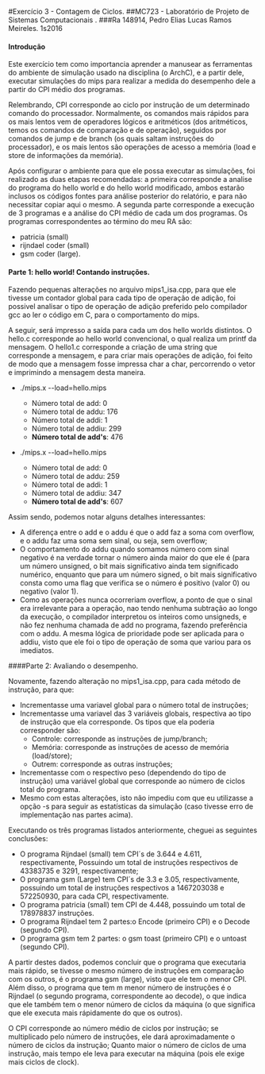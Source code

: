 #Exercício 3 - Contagem de Ciclos.
##MC723 - Laboratório de Projeto de Sistemas Computacionais . 
###Ra 148914, Pedro Elias Lucas Ramos Meireles. 1s2016

#### Introdução
Este exercício tem como importancia aprender a manusear as ferramentas do ambiente de simulação usado na disciplina (o ArchC), e 
a partir dele, executar simulações do mips para realizar a medida do desempenho dele a partir do CPI médio dos programas.

Relembrando, CPI corresponde ao ciclo por instrução de um determinado comando do processador. Normalmente, os comandos mais
rápidos para os mais lentos vem de operadores lógicos e aritméticos (dos aritméticos, temos os comandos de comparação e de
operação), seguidos por comandos de jump e de branch (os quais saltam instruções do processador), e os mais lentos são operações
de acesso a memória (load e store de informações da memória).

Após configurar o ambiente para que ele possa executar as simulações, foi realizado as duas etapas recomendadas: a primeira
corresponde a analise do programa do hello world e do hello world modificado, ambos estarão inclusos os códigos fontes 
para análise posterior do relatório, e para não necessitar copiar aqui o mesmo. 
A segunda parte corresponde a execução de 3 programas e a análise do CPI médio de cada um dos programas. 
Os programas correspondentes ao término do meu RA são:
* patricia (small)
* rijndael coder (small)
* gsm coder (large).

#### Parte 1: hello world! Contando instruções.
Fazendo pequenas alterações no arquivo mips1_isa.cpp, para que ele tivesse um contador global para cada tipo de operação de adição, foi possivel analisar o tipo de operação de adição preferido pelo compilador gcc ao ler o código em C, para o comportamento do mips.

A seguir, será impresso a saída para cada um dos hello worlds distintos. O hello.c corresponde ao hello world convencional, o qual realiza um printf da mensagem. O hello1.c corresponde a criação de uma string que corresponde a mensagem, e para criar mais operações de adição, foi feito de modo que a mensagem fosse impressa char a char, percorrendo o vetor e imprimindo a mensagem desta maneira.

* ./mips.x --load=hello.mips
  - Número total de add: 0
  - Número total de addu: 176
  - Número total de addi: 1
  - Número total de addiu: 299
  - **Número total de add's**: 476

* ./mips.x --load=hello.mips
  - Número total de add: 0
  - Número total de addu: 259
  - Número total de addi: 1
  - Número total de addiu: 347
  - **Número total de add's**: 607

Assim sendo, podemos notar alguns detalhes interessantes:
* A diferença entre o add e o addu é que o add faz a soma com overflow, e o addu faz uma soma sem sinal, ou seja, sem overflow;
* O comportamento do addu quando somamos número com sinal negativo é na verdade tornar o número ainda maior do que ele é (para um número unsigned, o bit mais significativo ainda tem significado numérico, enquanto que para um número signed, o bit mais significativo consta como uma flag que verifica se o número é positivo (valor 0) ou negativo (valor 1).
* Como as operações nunca ocorreriam overflow, a ponto de que o sinal era irrelevante para a operação, nao tendo nenhuma subtração ao longo da execução, o compilador interpretou os inteiros como unsigneds, e não fez nenhuma chamada de add no programa, fazendo preferência com o addu. A mesma lógica de prioridade pode ser aplicada para o addiu, visto que ele foi o tipo de operação de soma que variou para os imediatos. 

####Parte 2: Avaliando o desempenho.

Novamente, fazendo alteração no mips1_isa.cpp, para cada método de instrução, para que:
* Incrementasse uma variavel global para o número total de instruções;
* Incrementasse uma variavel das 3 variáveis globais, respectiva ao tipo de instrução que ela corresponde. Os tipos que ela poderia corresponder são:
  - Controle: corresponde as instruções de jump/branch;
  - Memória: corresponde as instruções de acesso de memória (load/store);
  - Outrem: corresponde as outras instruções;
* Incrementasse com o respectivo peso (dependendo do tipo de instrução) uma variável global que corresponde ao número de ciclos total do programa.
* Mesmo com estas alterações, isto não impediu com que eu utilizasse a opção -s para seguir as estatísticas da simulação (caso tivesse erro de implementação nas partes acima).

Executando os três programas listados anteriormente, cheguei as seguintes conclusões:
* O programa Rijndael (small) tem CPI´s de 3.644 e 4.611, respectivamente, Possuindo um total de instruções respectivos de 43383735 e 3291, respectivamente;
* O programa gsm (Large) tem CPI´s de 3.3 e 3.05, respectivamente, possuindo um total de instruções respectivos a 1467203038 e 572250930, para cada CPI, respectivamente.
* O programa patricia (small) tem CPI de 4.448, possuindo um total de 178978837 instruções.
* O programa Rijndael tem 2 partes:o Encode (primeiro CPI) e o Decode (segundo CPI).
* O programa gsm tem 2 partes: o gsm toast (primeiro CPI) e o untoast (segundo CPI).

A partir destes dados, podemos concluir que o programa que executaria mais rápido, se tivesse o mesmo número de instruções em comparação com os outros, é o programa gsm (large), visto que ele tem o menor CPI. Além disso, o programa que tem m menor número de instruções é o Rijndael (o segundo programa, correspondente ao decode), o que indica que ele também tem o menor número de ciclos da máquina (o que significa que ele executa mais rápidamente do que os outros). 

O CPI corresponde ao número médio de ciclos por instrução; se multiplicado pelo número de instruções, ele dará aproximadamente o número de ciclos da instrução; Quanto maior o número de ciclos de uma instrução, mais tempo ele leva para executar na máquina (pois ele exige mais ciclos de clock).
